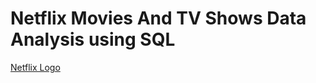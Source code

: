# Netflix Movies And TV Shows Data Analysis using SQL


[Netflix Logo](<img width="474" height="128" alt="image" src="https://github.com/user-attachments/assets/31bc3cf3-8de0-477f-95cf-1a39c132d730" />
)

